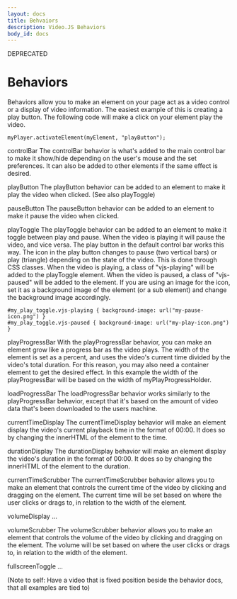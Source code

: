 ```yaml
---
layout: docs
title: Behvaiors
description: Video.JS Behaviors
body_id: docs
---
```


DEPRECATED

Behaviors
=========
Behaviors allow you to make an element on your page act as a video control or a display of video information. The easiest example of this is creating a play button. The following code will make a click on your element play the video.

    myPlayer.activateElement(myElement, "playButton");

controlBar
  The controlBar behavior is what's added to the main control bar to make it show/hide depending on the user's mouse and the set preferences. It can also be added to other elements if the same effect is desired.

playButton
  The playButton behavior can be added to an element to make it play the video when clicked. (See also playToggle)

pauseButton
  The pauseButton behavior can be added to an element to make it pause the video when clicked.

playToggle
  The playToggle behavior can be added to an element to make it toggle between play and pause. When the video is playing it will pause the video, and vice versa. The play button in the default control bar works this way.
  The icon in the play button changes to pause (two vertical bars) or play (triangle) depending on the state of the video. This is done through CSS classes. When the video is playing, a class of "vjs-playing" will be added to the playToggle element. When the video is paused, a class of "vjs-paused" will be added to the element. If you are using an image for the icon, set it as a background image of the element (or a sub element) and change the background image accordingly.

    #my_play_toggle.vjs-playing { background-image: url("my-pause-icon.png") }
    #my_play_toggle.vjs-paused { background-image: url("my-play-icon.png") }

playProgressBar
  With the playProgressBar behavior, you can make an element grow like a progress bar as the video plays. The width of the element is set as a percent, and uses the video's current time divided by the video's total duration. For this reason, you may also need a container element to get the desired effect. In this example the width of the playProgressBar will be based on the width of myPlayProgressHolder.
    <div id="myPlayProgressHolder">
      <div id="myPlayProgressBar"></div>
    </div>

loadProgressBar
  The loadProgressBar behavior works similarly to the playProgressBar behavior, except that it's based on the amount of video data that's been downloaded to the users machine.

currentTimeDisplay
  The currentTimeDisplay behavior will make an element display the video's current playback time in the format of 00:00. It does so by changing the innerHTML of the element to the time.

durationDisplay
  The durationDisplay behavior will make an element display the video's duration in the format of 00:00. It does so by changing the innerHTML of the element to the duration.

currentTimeScrubber
  The currentTimeScrubber behavior allows you to make an element that controls the current time of the video by clicking and dragging on the element. The current time will be set based on where the user clicks or drags to, in relation to the width of the element.

volumeDisplay
...

volumeScrubber
  The volumeScrubber behavior allows you to make an element that controls the volume of the video by clicking and dragging on the element. The volume will be set based on where the user clicks or drags to, in relation to the width of the element.

fullscreenToggle
...

(Note to self: Have a video that is fixed position beside the behavior docs, that all examples are tied to)
